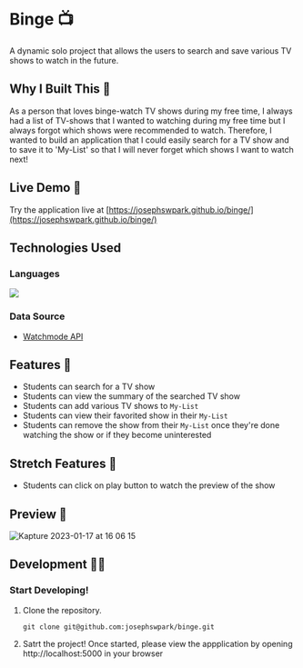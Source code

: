 # Binge :tv:

A dynamic solo project that allows the users to search and save various TV shows to watch in the future. 

## Why I Built This :thinking:

As a person that loves binge-watch TV shows during my free time, I always had a list of TV-shows that I wanted to watching during my free time but I always forgot which shows were recommended to watch. Therefore, I wanted to build an application that I could easily search for a TV show and to save it to 'My-List' so that I will never forget which shows I want to watch next!

## Live Demo :link:

Try the application live at [https://josephswpark.github.io/binge/](https://josephswpark.github.io/binge/)

## Technologies Used

### Languages
<a href="https://skillicons.dev"><img src="https://skillicons.dev/icons?i=js,html,css" /></a>
### Data Source
* [Watchmode API](https://api.watchmode.com/docs/#search)


## Features :book:

* Students can search for a TV show
* Students can view the summary of the searched TV show
* Students can add various TV shows to `My-List`
* Students can view their favorited show in their `My-List`
* Students can remove the show from their `My-List` once they're done watching the show or if they become uninterested

## Stretch Features :notebook_with_decorative_cover:
* Students can click on play button to watch the preview of the show

## Preview :eyes:

![Kapture 2023-01-17 at 16 06 15](https://user-images.githubusercontent.com/113474457/213039153-bbb059a8-cc29-4f24-9cc7-b07b59d6a5fa.gif)


## Development :technologist:
### Start Developing!

1. Clone the repository.

    ```shell
    git clone git@github.com:josephswpark/binge.git
    
    ```

2. Satrt the project! Once started, please view the appplication by opening http://localhost:5000 in your browser
